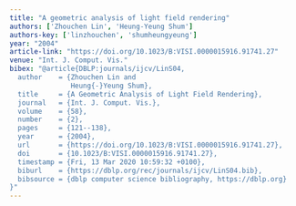 ```yaml
---
title: "A geometric analysis of light field rendering"
authors: ['Zhouchen Lin', 'Heung-Yeung Shum']
authors-key: ['linzhouchen', 'shumheungyeung']
year: "2004"
article-link: "https://doi.org/10.1023/B:VISI.0000015916.91741.27"
venue: "Int. J. Comput. Vis."
bibex: "@article{DBLP:journals/ijcv/LinS04,
  author    = {Zhouchen Lin and
               Heung{-}Yeung Shum},
  title     = {A Geometric Analysis of Light Field Rendering},
  journal   = {Int. J. Comput. Vis.},
  volume    = {58},
  number    = {2},
  pages     = {121--138},
  year      = {2004},
  url       = {https://doi.org/10.1023/B:VISI.0000015916.91741.27},
  doi       = {10.1023/B:VISI.0000015916.91741.27},
  timestamp = {Fri, 13 Mar 2020 10:59:32 +0100},
  biburl    = {https://dblp.org/rec/journals/ijcv/LinS04.bib},
  bibsource = {dblp computer science bibliography, https://dblp.org}
}"
---
```

